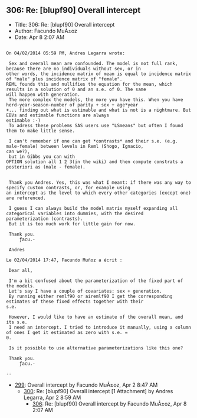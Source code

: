 ## 306: Re: [blupf90] Overall intercept

- Title: 306: Re: [blupf90] Overall intercept
- Author: Facundo MuÃ±oz
- Date: Apr 8 2:07 AM

```

On 04/02/2014 05:59 PM, Andres Legarra wrote:

 Sex and overall mean are confounded. The model is not full rank, because there are no individuals without sex, or in
other words, the incidence matrix of mean is equal to incidence matrix of "male" plus incidence matrix of "female".
REML founds this and nullifies the equation for the mean, which results in a solution of 0 and an s.e. of 0. The same
will happen with generation.
 The more complex the models, the more you have this. When you have herd-year-season-number of parity + sex + age*year
+... finding out what is estimable and what is not is a nightmare. But EBVs and estimable functions are always
estimable :-)
 To adress these problems SAS users use "LSmeans" but often I found them to make little sense.

 I can't remember if one can get *contrasts* and their s.e. (e.g. male-female) between levels in Reml (Shogo, Ignacio,
can we?), 
 but in Gibbs you can with 
OPTION solution all 1 2 3(in the wiki) and then compute constrats a posteriori as (male - female).


 Thank you Andres. Yes, this was what I meant: if there was any way to specify custom contrasts, or, for example using
an intercept as the level to which every other categories (except one) are referenced.

 I guess I can always build the model matrix myself expanding all categorical variables into dummies, with the desired
parameterization (contrasts).
 But it is too much work for little gain for now.

 Thank you.
	 ƒacu.-

 Andres

Le 02/04/2014 17:47, Facundo Muñoz a écrit :

 Dear all,

 I'm a bit confused about the parameterization of the fixed part of the models.
 Let's say I have a couple of covariates: sex + generation.
 By running either remlf90 or airemlf90 I get the corresponding estimates of these fixed effects together with their
s.e.

 However, I would like to have an estimate of the overall mean, and its s.e.
 I need an intercept. I tried to introduce it manually, using a column of ones I get it estimated as zero with s.e. =
0.

 Is it possible to use alternative parameterizations like this one?

 Thank you.
	 ƒacu.-

-- 
```

- [299](0299.md): Overall intercept by Facundo MuÃ±oz, Apr 2 8:47 AM
    - [300](0300.md): Re: [blupf90] Overall intercept [1 Attachment] by Andres Legarra, Apr 2 8:59 AM
        - [306](0306.md): Re: [blupf90] Overall intercept by Facundo MuÃ±oz, Apr 8 2:07 AM
